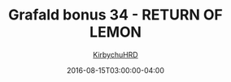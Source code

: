 ---
title: "Grafald bonus 34 - RETURN OF LEMON"
type: "image"
date: 2016-08-15T03:00:00-04:00
draft: false
categories:
- comics
- collaborations
tags:
- grafald
image_path: "../img/2016/bonus_34.png"
alt_text: ""
author: "[KirbychuHRD](https://cohost.org/KirbychuHRD)"
---